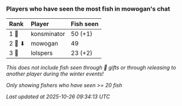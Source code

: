 ### Players who have seen the most fish in mowogan's chat

| Rank   | Player      | Fish seen |
|:-------|:------------|:----------|
| 1 🥇   | konsminator | 50 (+1)   |
| 2 🥈 ⬇ | mowogan     | 49        |
| 3 🥉   | lolspers    | 23 (+2)   |

_This does not include fish seen through 🎁 gifts or through releasing to another player during the winter events!_

_Only showing fishers who have seen >= 20 fish_

_Last updated at 2025-10-26 09:34:13 UTC_
